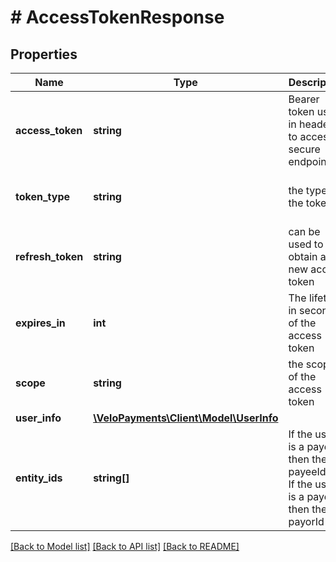 # # AccessTokenResponse

## Properties

Name | Type | Description | Notes
------------ | ------------- | ------------- | -------------
**access_token** | **string** | Bearer token used in headers to access secure endpoints | [optional] 
**token_type** | **string** | the type of the token | [optional] [default to 'bearer']
**refresh_token** | **string** | can be used to obtain a new access token | [optional] 
**expires_in** | **int** | The lifetime in seconds of the access token | [optional] 
**scope** | **string** | the scope of the access token | [optional] 
**user_info** | [**\VeloPayments\Client\Model\UserInfo**](UserInfo.md) |  | [optional] 
**entity_ids** | **string[]** | If the user is a payee then the payeeId&lt;P&gt; If the user is a payor then the payorId | [optional] 

[[Back to Model list]](../../README.md#documentation-for-models) [[Back to API list]](../../README.md#documentation-for-api-endpoints) [[Back to README]](../../README.md)


